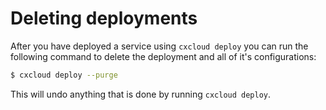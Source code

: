 # Deleting deployments

After you have deployed a service using `cxcloud deploy` you can run the following command to delete the deployment and all of it's configurations:

```bash
$ cxcloud deploy --purge
```

This will undo anything that is done by running `cxcloud deploy`.

